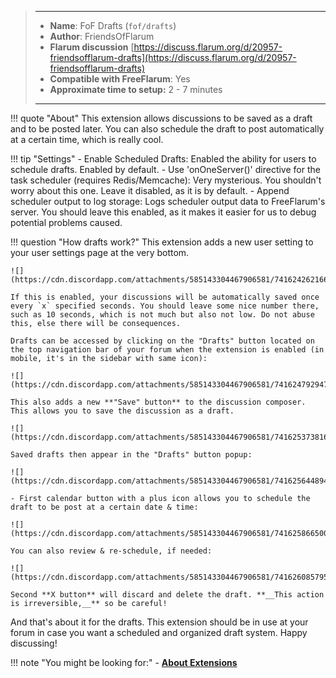> ---
> - **Name**: FoF Drafts (`fof/drafts`)
> - **Author**: FriendsOfFlarum
> - **Flarum discussion** [https://discuss.flarum.org/d/20957-friendsofflarum-drafts](https://discuss.flarum.org/d/20957-friendsofflarum-drafts)
> - **Compatible with FreeFlarum**: Yes
> - **Approximate time to setup:** 2 - 7 minutes
>
> ---

!!! quote "About"
    This extension allows discussions to be saved as a draft and to be posted later. You can also schedule the draft to post automatically at a certain time, which is really cool.
    
!!! tip "Settings"
    - Enable Scheduled Drafts: Enabled the ability for users to schedule drafts. Enabled by default.
    - Use 'onOneServer()' directive for the task scheduler (requires Redis/Memcache): Very mysterious. You shouldn't worry about this one. Leave it disabled, as it is by default.
    - Append scheduler output to log storage: Logs scheduler output data to FreeFlarum's server. You should leave this enabled, as it makes it easier for us to debug potential problems caused.
    
!!! question "How drafts work?"
    This extension adds a new user setting to your user settings page at the very bottom.
    
    ![](https://cdn.discordapp.com/attachments/585143304467906581/741624262166839346/unknown.png)
    
    If this is enabled, your discussions will be automatically saved once every `x` specified seconds. You should leave some nice number there, such as 10 seconds, which is not much but also not low. Do not abuse this, else there will be consequences.
    
    Drafts can be accessed by clicking on the "Drafts" button located on the top navigation bar of your forum when the extension is enabled (in mobile, it's in the sidebar with same icon):
    
    ![](https://cdn.discordapp.com/attachments/585143304467906581/741624792947621918/unknown.png)
    
    This also adds a new **"Save" button** to the discussion composer. This allows you to save the discussion as a draft.
    
    ![](https://cdn.discordapp.com/attachments/585143304467906581/741625373816782918/unknown.png)
    
    Saved drafts then appear in the "Drafts" button popup:
    
    ![](https://cdn.discordapp.com/attachments/585143304467906581/741625644894519357/unknown.png)
    
    - First calendar button with a plus icon allows you to schedule the draft to be post at a certain date & time:
    
    ![](https://cdn.discordapp.com/attachments/585143304467906581/741625866500440104/unknown.png)
    
    You can also review & re-schedule, if needed:
    
    ![](https://cdn.discordapp.com/attachments/585143304467906581/741626085795430520/unknown.png)
    
    Second **X button** will discard and delete the draft. **__This action is irreversible,__** so be careful!
    
And that's about it for the drafts. This extension should be in use at your forum in case you want a scheduled and organized draft system. Happy discussing!

!!! note "You might be looking for:"
    - **[About Extensions](/docs/how-to/extensions/about-extensions/)**
